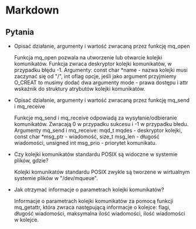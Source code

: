 # Markdown

## Pytania
- Opisać działanie, argumenty i wartość zwracaną przez funkcję mq_open


    Funkcja mq_open pozwala na utworzenie lub otwarcie kolejki komunikatów. Funkcja zwraca deskryptor kolejki komunikatów, w przypadku błędu -1. Argumenty: const char *name - nazwa kolejki musi zaczynać się od "/", int oflag opcje, jeśli jako argument przyjmiemy O_CREAT to musimy dodać dwa argumenty mode - prawa dostępu i attr wskaźnik do struktury atrybutów kolejki komunikatów.

- Opisać działanie, argumenty i wartość zwracaną przez funkcję mq_send i mq_receive


    Funkcje mq_send i mq_receive odpowiadą za wysyłanie/odbieranie komunikatów. Zwracają 0 w przypadku sukcesu i -1 w przypadku błedu. Argumenty mq_send i mq_receive: mqd_t mqdes - deskryptor kolejki, const char *msg_ptr - wiadomość, size_t msg_len - długość wiadomości, unsigned int msg_prio - priorytet komunikatu.


- Czy kolejki komunikatów standardu POSIX są widoczne w systemie plików, gdzie?


    Kolejki komunikatów standardu POSIX zwykle są tworzene w wirtualnym systemie plików w "/dev/mqueue".

- Jak otrzymać informacje o parametrach kolejki komunikatów?


    Informacje o parametrach kolejki komunikatów za pomocą funkcji mq_getattr, która zwraca następującą informacje o kolejce: flagi, długość wiadomości, maksymalna ilość wiadomości, ilość wiadomości w kolejce.
